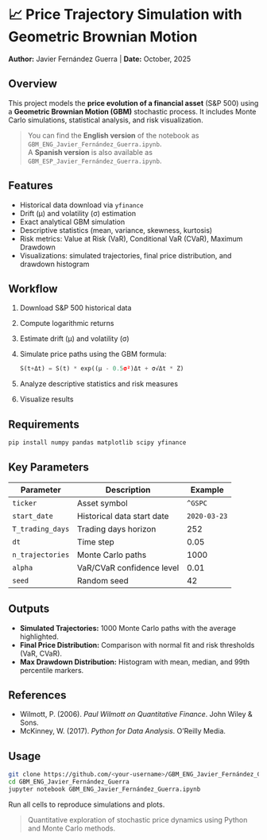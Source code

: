 # 📈 Price Trajectory Simulation with Geometric Brownian Motion

**Author:** Javier Fernández Guerra | **Date:** October, 2025

## Overview

This project models the **price evolution of a financial asset** (S&P 500) using a **Geometric Brownian Motion (GBM)** stochastic process. It includes Monte Carlo simulations, statistical analysis, and risk visualization.

> You can find the **English version** of the notebook as `GBM_ENG_Javier_Fernández_Guerra.ipynb`.  
> A **Spanish version** is also available as `GBM_ESP_Javier_Fernández_Guerra.ipynb`.


## Features

* Historical data download via `yfinance`
* Drift (μ) and volatility (σ) estimation
* Exact analytical GBM simulation
* Descriptive statistics (mean, variance, skewness, kurtosis)
* Risk metrics: Value at Risk (VaR), Conditional VaR (CVaR), Maximum Drawdown
* Visualizations: simulated trajectories, final price distribution, and drawdown histogram

## Workflow

1. Download S&P 500 historical data
2. Compute logarithmic returns
3. Estimate drift (μ) and volatility (σ)
4. Simulate price paths using the GBM formula:

   ```python
   S(t+Δt) = S(t) * exp((μ - 0.5σ²)Δt + σ√Δt * Z)
   ```
5. Analyze descriptive statistics and risk measures
6. Visualize results

## Requirements

```bash
pip install numpy pandas matplotlib scipy yfinance
```

## Key Parameters

| Parameter        | Description                | Example      |
| ---------------- | -------------------------- | ------------ |
| `ticker`         | Asset symbol               | `^GSPC`      |
| `start_date`     | Historical data start date | `2020-03-23` |
| `T_trading_days` | Trading days horizon       | 252          |
| `dt`             | Time step                  | 0.05         |
| `n_trajectories` | Monte Carlo paths          | 1000         |
| `alpha`          | VaR/CVaR confidence level  | 0.01         |
| `seed`           | Random seed                | 42           |

## Outputs

* **Simulated Trajectories:** 1000 Monte Carlo paths with the average highlighted.
* **Final Price Distribution:** Comparison with normal fit and risk thresholds (VaR, CVaR).
* **Max Drawdown Distribution:** Histogram with mean, median, and 99th percentile markers.

## References

* Wilmott, P. (2006). *Paul Wilmott on Quantitative Finance*. John Wiley & Sons.
* McKinney, W. (2017). *Python for Data Analysis*. O’Reilly Media.

## Usage

```bash
git clone https://github.com/<your-username>/GBM_ENG_Javier_Fernández_Guerra.git
cd GBM_ENG_Javier_Fernández_Guerra
jupyter notebook GBM_ENG_Javier_Fernández_Guerra.ipynb
```

Run all cells to reproduce simulations and plots.

> Quantitative exploration of stochastic price dynamics using Python and Monte Carlo methods.
